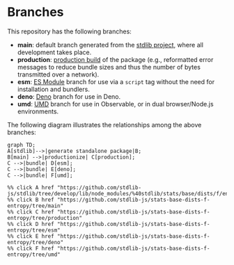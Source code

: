 <!--

@license Apache-2.0

Copyright (c) 2022 The Stdlib Authors.

Licensed under the Apache License, Version 2.0 (the "License");
you may not use this file except in compliance with the License.
You may obtain a copy of the License at

    http://www.apache.org/licenses/LICENSE-2.0

Unless required by applicable law or agreed to in writing, software
distributed under the License is distributed on an "AS IS" BASIS,
WITHOUT WARRANTIES OR CONDITIONS OF ANY KIND, either express or implied.
See the License for the specific language governing permissions and
limitations under the License.

-->

# Branches

This repository has the following branches:

-   **main**: default branch generated from the [stdlib project][stdlib-url], where all development takes place.
-   **production**: [production build][production-url] of the package (e.g., reformatted error messages to reduce bundle sizes and thus the number of bytes transmitted over a network).
-   **esm**: [ES Module][esm-url] branch for use via a `script` tag without the need for installation and bundlers.
-   **deno**: [Deno][deno-url] branch for use in Deno.
-   **umd**: [UMD][umd-url] branch for use in Observable, or in dual browser/Node.js environments.

The following diagram illustrates the relationships among the above branches:

```mermaid
graph TD;
A[stdlib]-->|generate standalone package|B;
B[main] -->|productionize| C[production];
C -->|bundle| D[esm];
C -->|bundle| E[deno];
C -->|bundle| F[umd];

%% click A href "https://github.com/stdlib-js/stdlib/tree/develop/lib/node_modules/%40stdlib/stats/base/dists/f/entropy"
%% click B href "https://github.com/stdlib-js/stats-base-dists-f-entropy/tree/main"
%% click C href "https://github.com/stdlib-js/stats-base-dists-f-entropy/tree/production"
%% click D href "https://github.com/stdlib-js/stats-base-dists-f-entropy/tree/esm"
%% click E href "https://github.com/stdlib-js/stats-base-dists-f-entropy/tree/deno"
%% click F href "https://github.com/stdlib-js/stats-base-dists-f-entropy/tree/umd"
```

[stdlib-url]: https://github.com/stdlib-js/stdlib/tree/develop/lib/node_modules/%40stdlib/stats/base/dists/f/entropy
[production-url]: https://github.com/stdlib-js/stats-base-dists-f-entropy/tree/production
[deno-url]: https://github.com/stdlib-js/stats-base-dists-f-entropy/tree/deno
[umd-url]: https://github.com/stdlib-js/stats-base-dists-f-entropy/tree/umd
[esm-url]: https://github.com/stdlib-js/stats-base-dists-f-entropy/tree/esm